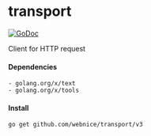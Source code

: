 # transport

[![GoDoc](https://godoc.org/github.com/webnice/transport?status.svg)](https://godoc.org/github.com/webnice/transport)

Client for HTTP request

#### Dependencies

	- golang.org/x/text
	- golang.org/x/tools

#### Install
```bash
go get github.com/webnice/transport/v3
```
